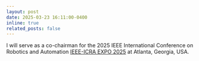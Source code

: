 ```yaml
---
layout: post
date: 2025-03-23 16:11:00-0400
inline: true
related_posts: false
---
```

I will serve as a co-chairman for the 2025 IEEE International Conference on Robotics and Automation [IEEE-ICRA EXPO 2025](https://2025.ieee-icra.org/about/committee/) at Atlanta, Georgia, USA.
